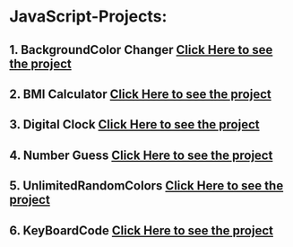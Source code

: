 # JavaScript-Projects:

## 1. BackgroundColor Changer [Click Here to see the project](https://gouravkundu7370.github.io/JavaScript-Projects/BackgroundColorChanger)

## 2. BMI Calculator [Click Here to see the project](https://gouravkundu7370.github.io/JavaScript-Projects/BMI_Calculator)

## 3. Digital Clock [Click Here to see the project](https://gouravkundu7370.github.io/JavaScript-Projects/DigitalClock)

## 4. Number Guess [Click Here to see the project](https://gouravkundu7370.github.io/JavaScript-Projects/NumberGuess)

## 5. UnlimitedRandomColors [Click Here to see the project](https://gouravkundu7370.github.io/JavaScript-Projects/UnlimitedRandomColors)

## 6. KeyBoardCode [Click Here to see the project](https://gouravkundu7370.github.io/JavaScript-Projects/KeyBoardCode)
